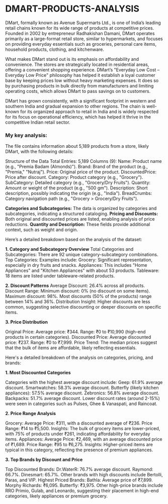 # DMART-PRODUCTS-ANALYSIS

DMart, formally known as Avenue Supermarts Ltd., is one of India’s leading retail chains known for its wide range of products at competitive prices. Founded in 2002 by entrepreneur Radhakishan Damani, DMart operates primarily as a large-format retail store, similar to hypermarkets, and focuses on providing everyday essentials such as groceries, personal care items, household products, clothing, and kitchenware.

What makes DMart stand out is its emphasis on affordability and convenience. The stores are strategically located in residential areas, offering a convenient shopping experience. DMart’s "Everyday Low Cost – Everyday Low Price" philosophy has helped it establish a loyal customer base by keeping prices low without heavy marketing expenses. It does so by purchasing products in bulk directly from manufacturers and limiting operating costs, which allows DMart to pass savings on to customers.

DMart has grown consistently, with a significant footprint in western and southern India and gradual expansion to other regions. The chain is well-known for its organized approach to retail in India and is widely respected for its focus on operational efficiency, which has helped it thrive in the competitive Indian retail sector.

### My key analysis:

The file contains information about 5,189 products from a store, likely DMart, with the following details:

Structure of the Data
Total Entries: 5,189
Columns (9):
Name: Product name (e.g., "Premia Badam (Almonds)").
Brand: Brand of the product (e.g., "Premia," "Nutraj").
Price: Original price of the product.
DiscountedPrice: Price after discount.
Category: Product category (e.g., "Grocery").
SubCategory: Detailed category (e.g., "Grocery/Dry Fruits").
Quantity: Amount or weight of the product (e.g., "500 gm").
Description: Short description, possibly indicating the origin (e.g., "India").
BreadCrumbs: Category navigation path (e.g., "Grocery > Grocery/Dry Fruits").


**Categories and Subcategories:** The data is organized by categories and subcategories, indicating a structured cataloging.
**Pricing and Discounts:** Both original and discounted prices are listed, enabling analysis of price reductions.
**Quantity and Description:** These fields provide additional context, such as weight and origin.

Here’s a detailed breakdown based on the analysis of the dataset:

**1. Category and Subcategory Overview**
Total Categories and Subcategories: There are 92 unique category-subcategory combinations.
Top Categories: Examples include:
Grocery: Significant representation, especially in dry fruits and snacks.
Appliances: This includes "Home Appliances" and "Kitchen Appliances" with about 53 products.
Tableware: 18 items are listed under tableware-related products.

**2. Discount Patterns**
Average Discount: 26.4% across all products.
Discount Range:
Minimum discount: 0% (no discount on some items).
Maximum discount: 98%.
Most discounts (50% of the products) range between 14% and 36%.
Distribution Insight: Higher discounts are less common, suggesting selective discounting or deeper discounts on specific items.

**3. Price Distribution**

Original Price:
Average price: ₹344.
Range: ₹0 to ₹10,990 (high-end products in certain categories).
Discounted Price:
Average discounted price: ₹237.
Range: ₹0 to ₹7,999.
Price Trend: The median prices suggest that the bulk of items are affordable, likely reflecting essentials.

Here's a detailed breakdown of the analysis on categories, pricing, and brands:

**1. **Most Discounted Categories****

Categories with the highest average discount include:
Geep: 61.9% average discount.
Smartwatches: 58.3% average discount.
Butterfly (likely kitchen appliances): 57.5% average discount.
Zebronics: 56.8% average discount.
Backpacks: 51.7% average discount.
Lower discount rates (around 2-15%) were seen in categories such as Pulses, Ghee & Vanaspati, and Raincoat.

**2. **Price Range Analysis****

Grocery:
Average Price: ₹311, with a discounted average of ₹236.
Price Range: ₹14 to ₹5,500.
Insights: The bulk of grocery items are lower-priced, with 75% of products under ₹261, indicating affordability for everyday items.
Appliances:
Average Price: ₹2,469, with an average discounted price of ₹1,689.
Price Range: ₹95 to ₹6,275.
Insights: Higher-priced items are typical in this category, reflecting the presence of premium appliances.

**3. **Top Brands by Discount and Price****

Top Discounted Brands:
Dr.WaterR: 76.7% average discount.
Raymond: 66.7%.
Dinesmart: 65.7%.
Other brands with high discounts include Bertolli, Paras, and VIP.
Highest Priced Brands:
Bathla: Average price of ₹7,899.
Morphy Richards: ₹6,095.
Butterfly: ₹3,975.
Other high-price brands include RRO Primio, Gulab, and Leonardo, suggesting their placement in high-end categories, likely appliances or premium grocery.







